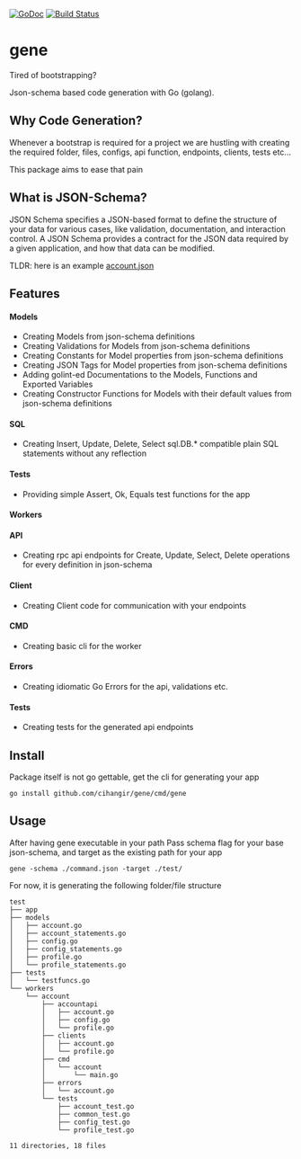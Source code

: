 [![GoDoc](https://godoc.org/github.com/cihangir/gene?status.svg)](https://godoc.org/github.com/cihangir/gene)
[![Build Status](https://travis-ci.org/cihangir/gene.svg)](https://travis-ci.org/cihangir/gene)

# gene

Tired of bootstrapping?

Json-schema based code generation with Go (golang).

## Why Code Generation?

Whenever a bootstrap is required for a project we are hustling with creating the
required folder, files, configs, api function, endpoints, clients, tests etc...

This package aims to ease that pain

## What is JSON-Schema?

JSON Schema specifies a JSON-based format to define the structure of your data
for various cases, like validation, documentation, and interaction control.  A
JSON Schema provides a contract for the JSON data required by a given
application, and how that data can be modified.

TLDR: here is an example [account.json](https://github.com/cihangir/gene/blob/master/example/account.json)

## Features

#### Models
* Creating Models from json-schema definitions
* Creating Validations for Models from json-schema definitions
* Creating Constants for Model properties from json-schema definitions
* Creating JSON Tags for Model properties from json-schema definitions
* Adding golint-ed Documentations to the Models, Functions and Exported Variables
* Creating Constructor Functions for Models with their default values from json-schema definitions

#### SQL
* Creating Insert, Update, Delete, Select sql.DB.* compatible plain SQL statements without any reflection

#### Tests
* Providing simple Assert, Ok, Equals test functions for the app

#### Workers

#### API
* Creating rpc api endpoints for Create, Update, Select, Delete operations for every definition in json-schema

#### Client
* Creating Client code for communication with your endpoints

#### CMD
* Creating basic cli for the worker

#### Errors
* Creating idiomatic Go Errors for the api, validations etc.

#### Tests
* Creating tests for the generated api endpoints

## Install

Package itself is not go gettable, get the cli for generating your app
```
go install github.com/cihangir/gene/cmd/gene
```

## Usage

After having gene executable in your path
Pass schema flag for your base json-schema, and target as the existing path for your app

```
gene -schema ./command.json -target ./test/

```

For now, it is generating the following folder/file structure
```
test
├── app
├── models
│   ├── account.go
│   ├── account_statements.go
│   ├── config.go
│   ├── config_statements.go
│   ├── profile.go
│   └── profile_statements.go
├── tests
│   └── testfuncs.go
└── workers
    └── account
        ├── accountapi
        │   ├── account.go
        │   ├── config.go
        │   └── profile.go
        ├── clients
        │   ├── account.go
        │   └── profile.go
        ├── cmd
        │   └── account
        │       └── main.go
        ├── errors
        │   └── account.go
        └── tests
            ├── account_test.go
            ├── common_test.go
            ├── config_test.go
            └── profile_test.go

11 directories, 18 files
```
